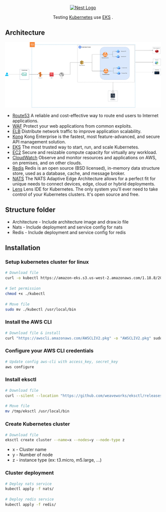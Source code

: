 <p align="center">
  <a href="https://kubernetes.io/" target="blank"><img src="https://upload.wikimedia.org/wikipedia/commons/thumb/3/39/Kubernetes_logo_without_workmark.svg/2109px-Kubernetes_logo_without_workmark.svg.png" width="200" alt="Nest Logo" /></a>
</p>

  <p align="center">Testing <a href="https://kubernetes.io/" target="_blank">Kubernetes</a> use  <a href="https://aws.amazon.com/eks/?nc1=h_ls" target="_blank">EKS</a> .</p>
    <p align="center">

## Architecture
<p align="center">
<img src=".\architecture\K8s_Architecture.png" width="800"/>
</p>

  - [Route53](https://aws.amazon.com/route53/) A reliable and cost-effective way to route end users to Internet applications. </br>
  - [WAF](https://aws.amazon.com/waf/) Protect your web applications from common exploits. </br>
  - [ELB](https://aws.amazon.com/elasticloadbalancing/) Distribute network traffic to improve application scalability. </br>
  - [Kong](https://docs.konghq.com/) Kong Enterprise is the fastest, most feature-advanced, and secure API management solution. </br>
  - [EKS](https://aws.amazon.com/eks/?nc1=h_ls) The most trusted way to start, run, and scale Kubernetes. </br>
  - [EC2](https://aws.amazon.com/ec2/?nc1=h_ls) Secure and resizable compute capacity for virtually any workload. </br>
  - [CloudWatch](https://aws.amazon.com/cloudwatch/) Observe and monitor resources and applications on AWS, on premises, and on other clouds. </br>
  - [Redis](https://redis.io/) Redis is an open source (BSD licensed), in-memory data structure store, used as a database, cache, and message broker. </br>
  - [NATS](https://nats.io/) The NATS Adaptive Edge Architecture allows for a perfect fit for unique needs to connect devices, edge, cloud or hybrid deployments. </br>
  - [Lens](https://k8slens.dev/) Lens IDE for Kubernetes. The only system you'll ever need to take control of your Kubernetes clusters. It's open source and free. </br>

## Structure folder
- Architecture - Include architecture image and draw.io file
- Nats - Include deployment and service config for nats
- Redis - Include deployment and service config for redis

## Installation
### Setup kubernetes cluster for linux
```bash
# Download file
curl -o kubectl https://amazon-eks.s3.us-west-2.amazonaws.com/1.18.8/2020-09-18/bin/linux/amd64/kubectl

# Set permission
chmod +x ./kubectl

# Move file
sudo mv ./kubectl /usr/local/bin
```

### Install the AWS CLI
```bash
# Download file & install
curl "https://awscli.amazonaws.com/AWSCLIV2.pkg" -o "AWSCLIV2.pkg" sudo installer -pkg AWSCLIV2.pkg -target /
```

### Configure your AWS CLI credentials
```bash
# Update config aws-cli with access_key, secret_key
aws configure
```

### Install eksctl
```bash
# Download file
curl --silent --location "https://github.com/weaveworks/eksctl/releases/latest/download/eksctl_$(uname -s)_amd64.tar.gz" | tar xz -C /tmp

# Move file
mv /tmp/eksctl /usr/local/bin
```

### Create Kubernetes cluster
```bash
# Download file
eksctl create cluster --name=x --nodes=y --node-type z
```
- x - Cluster name
- y - Number of node
- z - instance type (ex: t3.micro, m5.large, ...)

### Cluster deployment
```bash
# Deploy nats service
kubectl apply -f nats/

# Deploy redis service
kubectl apply -f redis/
```
